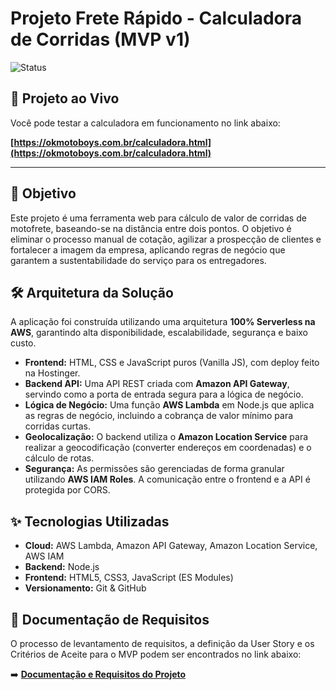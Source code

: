 # Projeto Frete Rápido - Calculadora de Corridas (MVP v1)

![Status](https://img.shields.io/badge/status-conclu%C3%ADdo-brightgreen)

## 🚀 Projeto ao Vivo

Você pode testar a calculadora em funcionamento no link abaixo:

**[https://okmotoboys.com.br/calculadora.html](https://okmotoboys.com.br/calculadora.html)**

---

## 🎯 Objetivo

Este projeto é uma ferramenta web para cálculo de valor de corridas de motofrete, baseando-se na distância entre dois pontos. O objetivo é eliminar o processo manual de cotação, agilizar a prospecção de clientes e fortalecer a imagem da empresa, aplicando regras de negócio que garantem a sustentabilidade do serviço para os entregadores.

## 🛠️ Arquitetura da Solução

A aplicação foi construída utilizando uma arquitetura **100% Serverless na AWS**, garantindo alta disponibilidade, escalabilidade, segurança e baixo custo.

* **Frontend:** HTML, CSS e JavaScript puros (Vanilla JS), com deploy feito na Hostinger.
* **Backend API:** Uma API REST criada com **Amazon API Gateway**, servindo como a porta de entrada segura para a lógica de negócio.
* **Lógica de Negócio:** Uma função **AWS Lambda** em Node.js que aplica as regras de negócio, incluindo a cobrança de valor mínimo para corridas curtas.
* **Geolocalização:** O backend utiliza o **Amazon Location Service** para realizar a geocodificação (converter endereços em coordenadas) e o cálculo de rotas.
* **Segurança:** As permissões são gerenciadas de forma granular utilizando **AWS IAM Roles**. A comunicação entre o frontend e a API é protegida por CORS.

## ✨ Tecnologias Utilizadas

- **Cloud:** AWS Lambda, Amazon API Gateway, Amazon Location Service, AWS IAM
- **Backend:** Node.js
- **Frontend:** HTML5, CSS3, JavaScript (ES Modules)
- **Versionamento:** Git & GitHub

## 📄 Documentação de Requisitos

O processo de levantamento de requisitos, a definição da User Story e os Critérios de Aceite para o MVP podem ser encontrados no link abaixo:

➡️ **[Documentação e Requisitos do Projeto](https://github.com/thiagoStella/okexpress/blob/main/docs/REQUISITOS_MVP_V1.md)**

